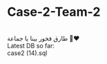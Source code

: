# Case-2-Team-2
</br>
طارق فخور بينا يا جماعة 🤩❤️
</br> Latest DB so far: </br>
case2 (14).sql </br>
